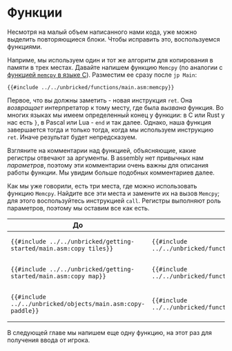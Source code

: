 # Функции

Несмотря на малый объем написанного нами кода, уже можно выделить повторяющиеся блоки.
Чтобы исправить это, воспользуемся функциями.

Наприме, мы используем один и тот же алгоритм для копирования в памяти в трех местах.
Давайте напишем функцию `Memcpy` (по аналогии с [функцией `memcpy` в языке С](https://man7.org/linux/man-pages/man3/memcpy.3.html)). Разместим ее сразу после `jp Main`:

```rgbasm,linenos,start={{#line_no_of "" ../../unbricked/functions/main.asm:memcpy}}
{{#include ../../unbricked/functions/main.asm:memcpy}}
```

Первое, что вы должны заметить - новая инструкция `ret`.
Она _возвращает_ интерпретатор к тому месту, где была _вызвана_ функция.
Во многих языках мы имеем определенный конец у функции: в C или Rust у нас есть `}`, в Pascal или Lua - `end` и так далее.
Однако, наша функция завершается тогда и только тогда, когда мы используем инструкцию `ret`.
Иначе результат будет непредсказуем.

Взгляните на комментарии над функцией, объясняющие, какие регистры отвечают за аргументы.
В assembly нет привычных нам _параметров_, поэтому эти комментарии очень важны для описания работы функции.
Мы увидим больше подобных комментариев далее.

Как мы уже говорили, есть три места, где можно использовать функцию `Memcpy`.
Найдите все эти места и замените их на вызов `Memcpy`; для этого воспользуйтесь инструкцией `call`.
Регистры выполняют роль параметров, поэтому мы оставим все как есть.

<div class="table-wrapper"><table><thead><tr><th>До</th><th>После</th></tr></thead><tbody><tr><td>

```rgbasm,linenos,start={{#line_no_of "" ../../unbricked/getting-started/main.asm:copy_tiles}}
{{#include ../../unbricked/getting-started/main.asm:copy_tiles}}
```

</td><td>

```rgbasm,linenos,start={{#line_no_of "" ../../unbricked/functions/main.asm:copy_tiles}}
{{#include ../../unbricked/functions/main.asm:copy_tiles}}
```

</td></tr><tr><td>

```rgbasm,linenos,start={{#line_no_of "" ../../unbricked/getting-started/main.asm:copy_map}}
{{#include ../../unbricked/getting-started/main.asm:copy_map}}
```

</td><td>

```rgbasm,linenos,start={{#line_no_of "" ../../unbricked/functions/main.asm:copy_map}}
{{#include ../../unbricked/functions/main.asm:copy_map}}
```

</td></tr><tr><td>

```rgbasm,linenos,start={{#line_no_of "" ../../unbricked/objects/main.asm:copy-paddle}}
{{#include ../../unbricked/objects/main.asm:copy-paddle}}
```

</td><td>

```rgbasm,linenos,start={{#line_no_of "" ../../unbricked/functions/main.asm:copy_paddle}}
{{#include ../../unbricked/functions/main.asm:copy_paddle}}
```

</td></tr></tbody></table></div>

В следующей главе мы напишем еще одну функцию, на этот раз для получения ввода от игрока.
